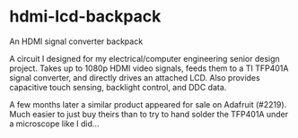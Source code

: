 # hdmi-lcd-backpack
An HDMI signal converter backpack

A circuit I designed for my electrical/computer engineering senior design project. Takes up to 1080p HDMI video signals, feeds them to a TI TFP401A signal converter, and directly drives an attached LCD. Also provides capacitive touch sensing, backlight control, and DDC data.

A few months later a similar product appeared for sale on Adafruit (#2219). Much easier to just buy theirs than to try to hand solder the TFP401A under a microscope like I did...
